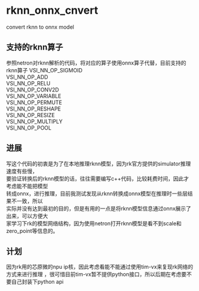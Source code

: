 # rknn_onnx_cnvert
convert rknn to onnx model

## 支持的rknn算子
参照netron对rknn解析的代码，将对应的算子使用onnx算子代替，目前支持的rknn算子
VSI_NN_OP_SIGMOID  
VSI_NN_OP_ADD  
VSI_NN_OP_RELU  
VSI_NN_OP_CONV2D  
VSI_NN_OP_VARIABLE  
VSI_NN_OP_PERMUTE  
VSI_NN_OP_RESHAPE  
VSI_NN_OP_RESIZE  
VSI_NN_OP_MULTIPLY  
VSI_NN_OP_POOL  

## 进展
写这个代码的初衷是为了在本地推理rknn模型，因为rk官方提供的simulator推理速度有些慢，  
要验证转换后的rknn模型的话，往往需要编写c++代码，比较耗费时间，因此才考虑能不能把模型  
转成onnx，进行推理，目前我测试发现从rknn转换成onnx模型在推理时一些层结果不一致，所以  
实际并没有达到最初的目的，但是有用的一点是将rknn模型信息通过onnx展示了出来，可以方便大  
家学习下rk的模型网络结构，因为使用netron打开rknn模型是看不到scale和zero_point等信息的。  


## 计划
因为rk用的芯原微的npu ip核，因此考虑看能不能通过使用tim-vx来复现rk网络的方式来进行推理
，很可惜目前tim-vx暂不提供python接口，所以后期在考虑要不要自己封装下python api